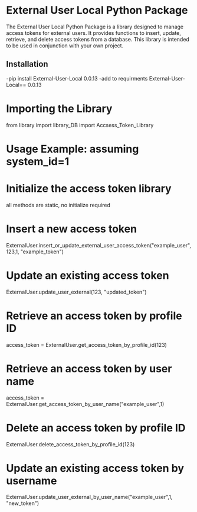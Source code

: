 # External User Local Python Package

The External User Local Python Package is a library designed to manage access tokens for external users. It provides functions to insert, update, retrieve, and delete access tokens from a database. This library is intended to be used in conjunction with your own project.

## Installation

-pip install External-User-Local 0.0.13
-add to requirments External-User-Local== 0.0.13

# Importing the Library
from library import library_DB import Accsess_Token_Library
# Usage Example: assuming system_id=1
# Initialize the access token library
all methods are static, no initialize required

# Insert a new access token
ExternalUser.insert_or_update_external_user_access_token("example_user", 123,1, "example_token")

# Update an existing access token
ExternalUser.update_user_external(123, "updated_token")

# Retrieve an access token by profile ID
access_token = ExternalUser.get_access_token_by_profile_id(123)

# Retrieve an access token by user name
access_token = ExternalUser.get_access_token_by_user_name("example_user",1)

# Delete an access token by profile ID
ExternalUser.delete_access_token_by_profile_id(123)

# Update an existing access token by username
ExternalUser.update_user_external_by_user_name("example_user",1, "new_token")


